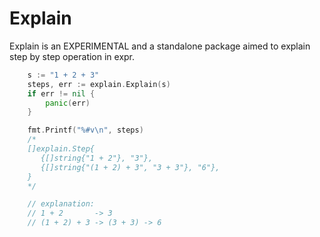 # Explain

Explain is an EXPERIMENTAL and a standalone package aimed to explain step by step operation in expr.

```go
    s := "1 + 2 + 3"
    steps, err := explain.Explain(s)
    if err != nil {
        panic(err)
    }

    fmt.Printf("%#v\n", steps)
    /*
    []explain.Step{
       {[]string{"1 + 2"}, "3"},
       {[]string{"(1 + 2) + 3", "3 + 3"}, "6"},
    }
    */

    // explanation:
    // 1 + 2       -> 3
    // (1 + 2) + 3 -> (3 + 3) -> 6
```
